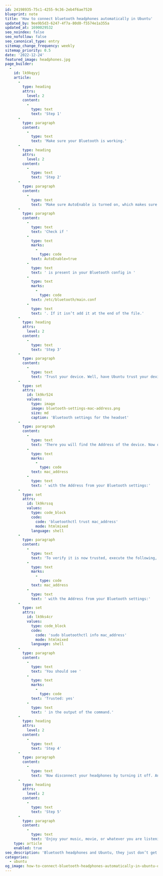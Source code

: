 ```yaml
---
id: 24198935-75c1-4255-9c36-2eb4f6ae7520
blueprint: note
title: 'How to connect bluetooth headphones automatically in Ubuntu'
updated_by: 9ee9b5d3-6247-4f7a-80d0-f5574e1a355a
updated_at: 1690029532
seo_noindex: false
seo_nofollow: false
seo_canonical_type: entry
sitemap_change_frequency: weekly
sitemap_priority: 0.5
date: '2022-12-24'
featured_image: headphones.jpg
page_builder:
  -
    id: lk9kqyyj
    article:
      -
        type: heading
        attrs:
          level: 2
        content:
          -
            type: text
            text: 'Step 1'
      -
        type: paragraph
        content:
          -
            type: text
            text: 'Make sure your Bluetooth is working.'
      -
        type: heading
        attrs:
          level: 2
        content:
          -
            type: text
            text: 'Step 2'
      -
        type: paragraph
        content:
          -
            type: text
            text: 'Make sure AutoEnable is turned on, which makes sure Bluetooth is turned on after every restart'
      -
        type: paragraph
        content:
          -
            type: text
            text: 'Check if '
          -
            type: text
            marks:
              -
                type: code
            text: AutoEnable=true
          -
            type: text
            text: ' is present in your Bluetooth config in '
          -
            type: text
            marks:
              -
                type: code
            text: /etc/bluetooth/main.conf
          -
            type: text
            text: '. If it isn’t add it at the end of the file.'
      -
        type: heading
        attrs:
          level: 2
        content:
          -
            type: text
            text: 'Step 3'
      -
        type: paragraph
        content:
          -
            type: text
            text: 'Trust your device. Well, have Ubuntu trust your device to be precise. To do that we have to add the device to the trusted list. We need the MAC address of the Bluetooth device and we can get that by going to the Bluetooth settings, look up your device, and click on it.'
      -
        type: set
        attrs:
          id: lk9kr524
          values:
            type: image
            image: bluetooth-settings-mac-address.png
            size: md
            caption: 'Bluetooth settings for the headset'
      -
        type: paragraph
        content:
          -
            type: text
            text: 'There you will find the Address of the device. Now open a Terminal and execute the following, where you replace '
          -
            type: text
            marks:
              -
                type: code
            text: mac_address
          -
            type: text
            text: ' with the Address from your Bluetooth settings:'
      -
        type: set
        attrs:
          id: lk9krssq
          values:
            type: code_block
            code:
              code: 'bluetoothctl trust mac_address'
              mode: htmlmixed
            language: shell
      -
        type: paragraph
        content:
          -
            type: text
            text: 'To verify it is now trusted, execute the following, again replacing '
          -
            type: text
            marks:
              -
                type: code
            text: mac_address
          -
            type: text
            text: ' with the Address from your Bluetooth settings:'
      -
        type: set
        attrs:
          id: lk9ks4cr
          values:
            type: code_block
            code:
              code: 'sudo bluetoothctl info mac_address'
              mode: htmlmixed
            language: shell
      -
        type: paragraph
        content:
          -
            type: text
            text: 'You should see '
          -
            type: text
            marks:
              -
                type: code
            text: 'Trusted: yes'
          -
            type: text
            text: ' in the output of the command.'
      -
        type: heading
        attrs:
          level: 2
        content:
          -
            type: text
            text: 'Step 4'
      -
        type: paragraph
        content:
          -
            type: text
            text: 'Now disconnect your headphones by turning it off. And turn it on again. Your headphones should be connecting automatically now.'
      -
        type: heading
        attrs:
          level: 2
        content:
          -
            type: text
            text: 'Step 5'
      -
        type: paragraph
        content:
          -
            type: text
            text: 'Enjoy your music, movie, or whatever you are listening to on your headphones.'
    type: article
    enabled: true
seo_description: 'Bluetooth headphones and Ubuntu, they just don’t get along. Here’s how to fix auto-connect for your Bluetooth headphones.'
categories:
  - ubuntu
og_image: how-to-connect-bluetooth-headphones-automatically-in-ubuntu-og-1696839429.png
---
```

